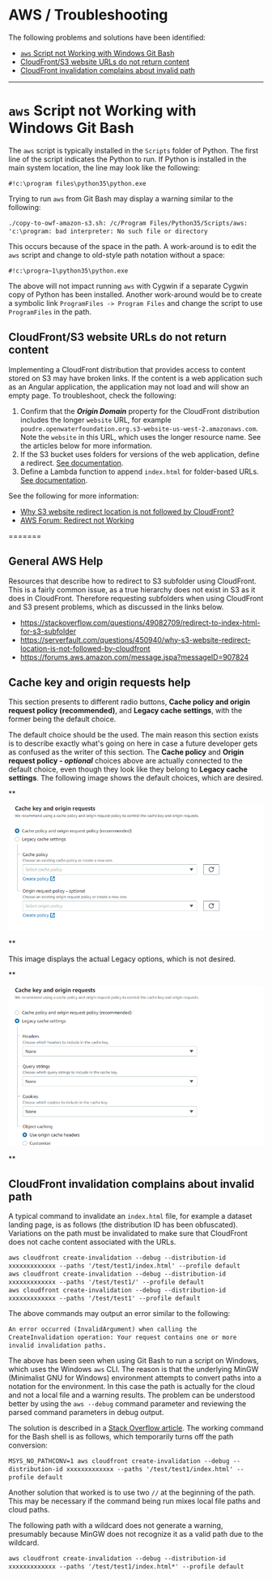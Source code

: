 # AWS / Troubleshooting

The following problems and solutions have been identified:

*   [`aws` Script not Working with Windows Git Bash](#aws-script-not-working-with-windows-git-bash)
*   [CloudFront/S3 website URLs do not return content](#cloudfronts3-website-urls-do-not-return-content)
*   [CloudFront invalidation complains about invalid path](#cloudfront-invalidation-complains-about-invalid-path)

-------

# `aws` Script not Working with Windows Git Bash ##

The `aws` script is typically installed in the `Scripts` folder of Python.
The first line of the script indicates the Python to run.
If Python is installed in the main system location, the line may look like the following:

```
#!c:\program files\python35\python.exe
```

Trying to run `aws` from Git Bash may display a warning similar to the following:

```
./copy-to-owf-amazon-s3.sh: /c/Program Files/Python35/Scripts/aws: 'c:\program: bad interpreter: No such file or directory
```

This occurs because of the space in the path.  A work-around is to edit the `aws` script and change to old-style path notation without a space:
```
#!c:\progra~1\python35\python.exe
```

The above will not impact running `aws` with Cygwin if a separate Cygwin copy of Python has been installed.
Another work-around would be to create a symbolic link `ProgramFiles -> Program Files` and change the script to use `ProgramFiles` in the path.

## CloudFront/S3 website URLs do not return content ##

Implementing a CloudFront distribution that provides access to content stored on S3 may have broken links.
If the content is a web application such as an Angular application, the application may not load and will show an empty page.
To troubleshoot, check the following:

1.  Confirm that the ***Origin Domain*** property for the CloudFront distribution includes the longer `website` URL,
    for example `poudre.openwaterfoundation.org.s3-website-us-west-2.amazonaws.com`.
    Note the `website` in this URL, which uses the longer resource name.
    See the articles below for more information.
2.  If the S3 bucket uses folders for versions of the web application, define a redirect.  [See documentation](../website/s3/redirect.md).
3.  Define a Lambda function to append `index.html` for folder-based URLs.  [See documentation](../cdn/cloudfront/lambda-to-append-index.md).

See the following for more information:

*   [Why S3 website redirect location is not followed by CloudFront?](https://serverfault.com/questions/450940/why-s3-website-redirect-location-is-not-followed-by-cloudfront)
*   [AWS Forum: Redirect not Working](https://forums.aws.amazon.com/message.jspa?messageID=907824)

=======

## General AWS Help ##

Resources that describe how to redirect to S3 subfolder using CloudFront. This is a fairly common
issue, as a true hierarchy does not exist in S3 as it does in CloudFront. Therefore requesting
subfolders when using CloudFront and S3 present problems, which as discussed in the links below.

*   https://stackoverflow.com/questions/49082709/redirect-to-index-html-for-s3-subfolder
*   https://serverfault.com/questions/450940/why-s3-website-redirect-location-is-not-followed-by-cloudfront
*   https://forums.aws.amazon.com/message.jspa?messageID=907824

## Cache key and origin requests help ##

This section presents to different radio buttons, **Cache policy and origin request policy (recommended)**,
and **Legacy cache settings**, with the former being the default choice.

The default choice should be the used. The main reason this section exists is to describe exactly
what's going on here in case a future developer gets as confused as the writer of this section.
The **Cache policy** and **Origin request policy - *optional***
choices above are actually connected to the default choice, even though they look
like they belong to **Legacy cache settings**. The following image shows the default choices,
which are desired.

**<p style="text-align: center;">
![cloudfront-1](images/cloudfront-cache-key-default.png)
</p>**

This image displays the actual Legacy options, which is not desired.

**<p style="text-align: center;">
![cloudfront-1](images/cloudfront-cache-key-legacy.png)
</p>**

## CloudFront invalidation complains about invalid path ##

A typical command to invalidate an `index.html` file, for example a dataset landing page, is as follows
(the distribution ID has been obfuscated).
Variations on the path must be invalidated to make sure that CloudFront does not cache content
associated with the URLs.

```
aws cloudfront create-invalidation --debug --distribution-id xxxxxxxxxxxxx --paths '/test/test1/index.html' --profile default
aws cloudfront create-invalidation --debug --distribution-id xxxxxxxxxxxxx --paths '/test/test1/' --profile default
aws cloudfront create-invalidation --debug --distribution-id xxxxxxxxxxxxx --paths '/test/test1' --profile default
```

The above commands may output an error similar to the following:

```
An error occurred (InvalidArgument) when calling the CreateInvalidation operation: Your request contains one or more invalid invalidation paths.
```

The above has been seen when using Git Bash to run a script on Windows, which uses the Windows `aws` CLI.
The reason is that the underlying MinGW (Minimalist GNU for Windows) environment attempts to convert paths into a notation for the environment.
In this case the path is actually for the cloud and not a local file and a warning results.
The problem can be understood better by using the `aws --debug` command parameter and reviewing the parsed command parameters in debug output.

The solution is described in a [Stack Overflow article](https://stackoverflow.com/questions/53706672/windows-git-bash-tries-to-resolve-string-as-file-when-calling-aws-cli).
The working command for the Bash shell is as follows, which temporarily turns off the path conversion:

```
MSYS_NO_PATHCONV=1 aws cloudfront create-invalidation --debug --distribution-id xxxxxxxxxxxxx --paths '/test/test1/index.html' --profile default
```

Another solution that worked is to use two `//` at the beginning of the path.
This may be necessary if the command being run mixes local file paths and cloud paths.

The following path with a wildcard does not generate a warning,
presumably because MinGW does not recognize it as a valid path due to the wildcard.

```
aws cloudfront create-invalidation --debug --distribution-id xxxxxxxxxxxxx --paths '/test/test1/index.html*' --profile default
```
